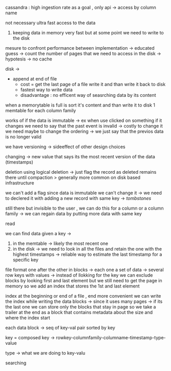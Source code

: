 cassandra : high ingestion rate as a goal , only api -> access by column name 

not necessary ultra fast access to the data 
1. keeping data in memory very fast but at some point we need to write to the disk

mesure to confront performance between implementation -> educated guess -> count the number of pages that we need to access in the disk -> hypotesis -> no cache 

disk ->
+ append at end of file 
	+ cost = get the last page of a file write it and than write it back to disk
	+ fastest way to write data 
	+ disadvantage : no efficent way of seasrching data by its content

when a memorytable is full is sort it's content and than write it to disk
1 memtable for each  column family

works of if the data is immutable -> ex when use clicked on something
if it changes we need to say that the past event is invalid -> costly to change it we need maybe to change the ordering -> we just say that the previos data is no longer valid 

we have versioning -> sideeffect of other design choices 

changing -> new value that says its the most recent version of the data (timestamps)

deletion using logical deletion -> just flag the record as deleted remains there until compaction > generally more common on disk based infrastructure

we can't add a flag since data is immutable we can't change it -> we need to declered it with adding a new record with same key -> *tombstones* 

still there but invisible to the user , we can do this for a column or a column family -> we can regain data by putting more data with same key

read

we can find data given a key ->
1. in the memtable -> likely the most recent one 
2. in the disk -> we need to look in all the files and retain the one with the highest timestamps -> reliable way to estimate the last timestamp for a specific key

file format 
	one after the other in blocks -> each one a set of data -> several row keys with values -> instead of llokking for the key we can exclude blocks by looking first and last element but we still need to get the page in memory so we add an index that stores the 1st and last element 

index at the beginning or end of a file , end more convenient we can write the index while writing the data blocks -> since it uses many pages -> if its the last one we can store only the blocks that stay in page so we take a trailer at the end as a block that contains metadata about the size and where the index start 

each data block -> seq of key-val pair sorted by key 

key = composed key -> rowkey-columnfamily-columname-timestamp-type-value

type -> what we are doing to key-valu



searching 
